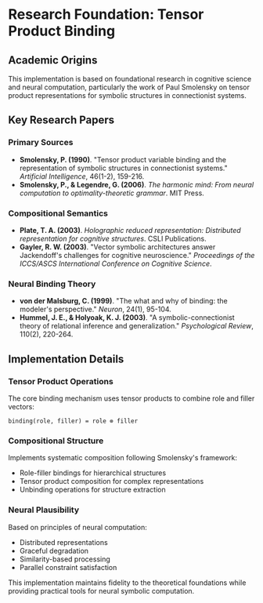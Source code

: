 # Research Foundation: Tensor Product Binding

## Academic Origins

This implementation is based on foundational research in cognitive science and neural computation, particularly the work of Paul Smolensky on tensor product representations for symbolic structures in connectionist systems.

## Key Research Papers

### Primary Sources
- **Smolensky, P. (1990)**. "Tensor product variable binding and the representation of symbolic structures in connectionist systems." *Artificial Intelligence*, 46(1-2), 159-216.
- **Smolensky, P., & Legendre, G. (2006)**. *The harmonic mind: From neural computation to optimality-theoretic grammar*. MIT Press.

### Compositional Semantics
- **Plate, T. A. (2003)**. *Holographic reduced representation: Distributed representation for cognitive structures*. CSLI Publications.
- **Gayler, R. W. (2003)**. "Vector symbolic architectures answer Jackendoff's challenges for cognitive neuroscience." *Proceedings of the ICCS/ASCS International Conference on Cognitive Science*.

### Neural Binding Theory
- **von der Malsburg, C. (1999)**. "The what and why of binding: the modeler's perspective." *Neuron*, 24(1), 95-104.
- **Hummel, J. E., & Holyoak, K. J. (2003)**. "A symbolic-connectionist theory of relational inference and generalization." *Psychological Review*, 110(2), 220-264.

## Implementation Details

### Tensor Product Operations
The core binding mechanism uses tensor products to combine role and filler vectors:
```
binding(role, filler) = role ⊗ filler
```

### Compositional Structure
Implements systematic composition following Smolensky's framework:
- Role-filler bindings for hierarchical structures
- Tensor product composition for complex representations
- Unbinding operations for structure extraction

### Neural Plausibility
Based on principles of neural computation:
- Distributed representations
- Graceful degradation
- Similarity-based processing
- Parallel constraint satisfaction

This implementation maintains fidelity to the theoretical foundations while providing practical tools for neural symbolic computation.